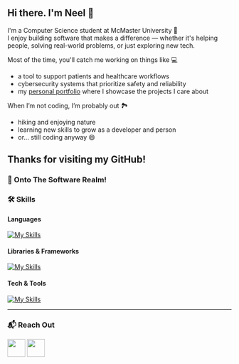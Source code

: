 ## Hi there. I'm Neel 👋

I'm a Computer Science student at McMaster University 🦅  
I enjoy building software that makes a difference — whether it's helping people, solving real-world problems, or just exploring new tech.

Most of the time, you'll catch me working on things like 💻  
- a tool to support patients and healthcare workflows  
- cybersecurity systems that prioritize safety and reliability  
- my [personal portfolio](https://neeloza115.github.io) where I showcase the projects I care about  

When I’m not coding, I’m probably out 🏞️  
- hiking and enjoying nature  
- learning new skills to grow as a developer and person  
- or... still coding anyway 😄

Thanks for visiting my GitHub!
---

### 🚀 Onto The Software Realm!


### 🛠️ Skills

#### Languages<p></p>  
[![My Skills](https://skillicons.dev/icons?i=python,java,c,html,css,javascript,matlab,mysql,bash,latex,elm,assembly)](https://skillicons.dev) <p></p>

#### Libraries & Frameworks  
[![My Skills](https://skillicons.dev/icons?i=tensorflow,tailwind,nodejs,django,react,express)](https://skillicons.dev) <p></p>


#### Tech & Tools  
[![My Skills](https://skillicons.dev/icons?i=windows,linux,vscode,pycharm,idea,anaconda,github,git,maven,vim,aws,notion,firebase)](https://skillicons.dev) <p></p>

---

### 📬 Reach Out

<p align="left">
  <a href="mailto:your-email@example.com"><img src="https://cdn.jsdelivr.net/gh/devicons/devicon/icons/google/google-original.svg" width="40"/></a>
  <a href="https://www.linkedin.com/in/YOUR-LINKEDIN-ID/"><img src="https://cdn.jsdelivr.net/gh/devicons/devicon/icons/linkedin/linkedin-original.svg" width="40"/></a>
</p>
